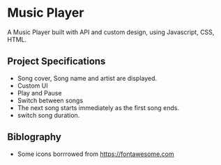# Music Player

A Music Player built with API and custom design, using Javascript, CSS, HTML.

## Project Specifications

+ Song cover, Song name and artist are displayed.
+ Custom UI
+ Play and Pause 
+ Switch between songs
+ The next song starts immediately as the first song ends.
+ switch song duration.

## Biblography

+ Some icons borrrowed from https://fontawesome.com
